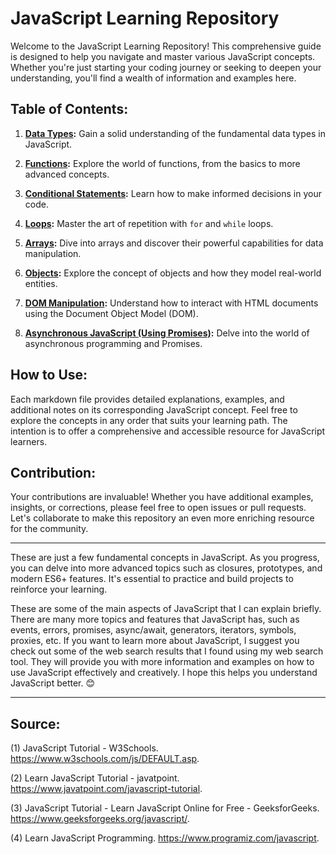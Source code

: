 # JavaScript Learning Repository

Welcome to the JavaScript Learning Repository! This comprehensive guide is designed to help you navigate and master various JavaScript concepts. Whether you're just starting your coding journey or seeking to deepen your understanding, you'll find a wealth of information and examples here.

## Table of Contents:

1. **[Data Types](Data-types.md):** Gain a solid understanding of the fundamental data types in JavaScript.

2. **[Functions](Functions.md):** Explore the world of functions, from the basics to more advanced concepts.

3. **[Conditional Statements](Conditional-statements.md):** Learn how to make informed decisions in your code.

4. **[Loops](Loops.md):** Master the art of repetition with `for` and `while` loops.

5. **[Arrays](Array.md):** Dive into arrays and discover their powerful capabilities for data manipulation.

6. **[Objects](Object.md):** Explore the concept of objects and how they model real-world entities.

7. **[DOM Manipulation](DOM-manipulation.md):** Understand how to interact with HTML documents using the Document Object Model (DOM).

8. **[Asynchronous JavaScript (Using Promises)](Asynchronous-JavaScript-Program-(Using-Promises).md):** Delve into the world of asynchronous programming and Promises.

## How to Use:

Each markdown file provides detailed explanations, examples, and additional notes on its corresponding JavaScript concept. 
Feel free to explore the concepts in any order that suits your learning path. The intention is to offer a comprehensive and accessible resource for JavaScript learners.

## Contribution:

Your contributions are invaluable! Whether you have additional examples, insights, or corrections, please feel free to open issues or pull requests. Let's collaborate to make this repository an even more enriching resource for the community.

***
These are just a few fundamental concepts in JavaScript. As you progress, you can delve into more advanced topics such as closures, prototypes, and modern ES6+ features. It's essential to practice and build projects to reinforce your learning.

These are some of the main aspects of JavaScript that I can explain briefly. There are many more topics and features that JavaScript has, such as events, errors, promises, async/await, generators, iterators, symbols, proxies, etc. If you want to learn more about JavaScript, I suggest you check out some of the web search results that I found using my web search tool. They will provide you with more information and examples on how to use JavaScript effectively and creatively. I hope this helps you understand JavaScript better. 😊

***
## Source:

(1) JavaScript Tutorial - W3Schools. https://www.w3schools.com/js/DEFAULT.asp.

(2) Learn JavaScript Tutorial - javatpoint. https://www.javatpoint.com/javascript-tutorial.

(3) JavaScript Tutorial - Learn JavaScript Online for Free - GeeksforGeeks. https://www.geeksforgeeks.org/javascript/.

(4) Learn JavaScript Programming. https://www.programiz.com/javascript.
